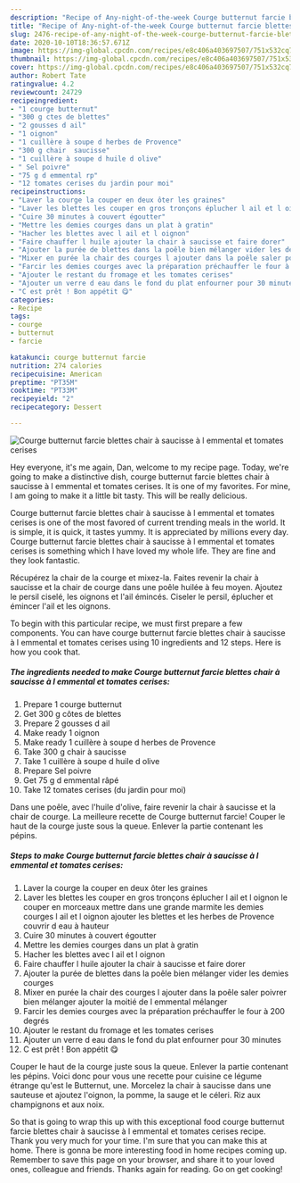 ```yaml
---
description: "Recipe of Any-night-of-the-week Courge butternut farcie blettes chair à saucisse à l emmental et tomates cerises"
title: "Recipe of Any-night-of-the-week Courge butternut farcie blettes chair à saucisse à l emmental et tomates cerises"
slug: 2476-recipe-of-any-night-of-the-week-courge-butternut-farcie-blettes-chair-a-saucisse-a-l-emmental-et-tomates-cerises
date: 2020-10-10T18:36:57.671Z
image: https://img-global.cpcdn.com/recipes/e8c406a403697507/751x532cq70/courge-butternut-farcie-blettes-chair-a-saucisse-a-l-emmental-et-tomates-cerises-photo-principale-de-la-recette.jpg
thumbnail: https://img-global.cpcdn.com/recipes/e8c406a403697507/751x532cq70/courge-butternut-farcie-blettes-chair-a-saucisse-a-l-emmental-et-tomates-cerises-photo-principale-de-la-recette.jpg
cover: https://img-global.cpcdn.com/recipes/e8c406a403697507/751x532cq70/courge-butternut-farcie-blettes-chair-a-saucisse-a-l-emmental-et-tomates-cerises-photo-principale-de-la-recette.jpg
author: Robert Tate
ratingvalue: 4.2
reviewcount: 24729
recipeingredient:
- "1 courge butternut"
- "300 g ctes de blettes"
- "2 gousses d ail"
- "1 oignon"
- "1 cuillère à soupe d herbes de Provence"
- "300 g chair  saucisse"
- "1 cuillère à soupe d huile d olive"
- " Sel poivre"
- "75 g d emmental rp"
- "12 tomates cerises du jardin pour moi"
recipeinstructions:
- "Laver la courge la couper en deux ôter les graines"
- "Laver les blettes les couper en gros tronçons éplucher l ail et l oignon le couper en morceaux mettre dans une grande marmite les demies courges l ail et l oignon ajouter les blettes et les herbes de Provence couvrir d eau à hauteur"
- "Cuire 30 minutes à couvert égoutter"
- "Mettre les demies courges dans un plat à gratin"
- "Hacher les blettes avec l ail et l oignon"
- "Faire chauffer l huile ajouter la chair à saucisse et faire dorer"
- "Ajouter la purée de blettes dans la poêle bien mélanger vider les demies courges"
- "Mixer en purée la chair des courges l ajouter dans la poêle saler poivrer bien mélanger ajouter la moitié de l emmental mélanger"
- "Farcir les demies courges avec la préparation préchauffer le four à 200 degrés"
- "Ajouter le restant du fromage et les tomates cerises"
- "Ajouter un verre d eau dans le fond du plat enfourner pour 30 minutes"
- "C est prêt ! Bon appétit 😋"
categories:
- Recipe
tags:
- courge
- butternut
- farcie

katakunci: courge butternut farcie 
nutrition: 274 calories
recipecuisine: American
preptime: "PT35M"
cooktime: "PT33M"
recipeyield: "2"
recipecategory: Dessert

---
```



![Courge butternut farcie blettes chair à saucisse à l emmental et tomates cerises](https://img-global.cpcdn.com/recipes/e8c406a403697507/751x532cq70/courge-butternut-farcie-blettes-chair-a-saucisse-a-l-emmental-et-tomates-cerises-photo-principale-de-la-recette.jpg)

Hey everyone, it's me again, Dan, welcome to my recipe page. Today, we're going to make a distinctive dish, courge butternut farcie blettes chair à saucisse à l emmental et tomates cerises. It is one of my favorites. For mine, I am going to make it a little bit tasty. This will be really delicious.

Courge butternut farcie blettes chair à saucisse à l emmental et tomates cerises is one of the most favored of current trending meals in the world. It is simple, it is quick, it tastes yummy. It is appreciated by millions every day. Courge butternut farcie blettes chair à saucisse à l emmental et tomates cerises is something which I have loved my whole life. They are fine and they look fantastic.

Récupérez la chair de la courge et mixez-la. Faites revenir la chair à saucisse et la chair de courge dans une poêle huilée à feu moyen. Ajoutez le persil ciselé, les oignons et l&#39;ail émincés. Ciseler le persil, éplucher et émincer l&#39;ail et les oignons.


To begin with this particular recipe, we must first prepare a few components. You can have courge butternut farcie blettes chair à saucisse à l emmental et tomates cerises using 10 ingredients and 12 steps. Here is how you cook that.

<!--inarticleads1-->

##### The ingredients needed to make Courge butternut farcie blettes chair à saucisse à l emmental et tomates cerises:

1. Prepare 1 courge butternut
1. Get 300 g côtes de blettes
1. Prepare 2 gousses d ail
1. Make ready 1 oignon
1. Make ready 1 cuillère à soupe d herbes de Provence
1. Take 300 g chair à saucisse
1. Take 1 cuillère à soupe d huile d olive
1. Prepare  Sel poivre
1. Get 75 g d emmental râpé
1. Take 12 tomates cerises (du jardin pour moi)


Dans une poêle, avec l&#39;huile d&#39;olive, faire revenir la chair à saucisse et la chair de courge. La meilleure recette de Courge butternut farcie! Couper le haut de la courge juste sous la queue. Enlever la partie contenant les pépins. 

<!--inarticleads2-->

##### Steps to make Courge butternut farcie blettes chair à saucisse à l emmental et tomates cerises:

1. Laver la courge la couper en deux ôter les graines
1. Laver les blettes les couper en gros tronçons éplucher l ail et l oignon le couper en morceaux mettre dans une grande marmite les demies courges l ail et l oignon ajouter les blettes et les herbes de Provence couvrir d eau à hauteur
1. Cuire 30 minutes à couvert égoutter
1. Mettre les demies courges dans un plat à gratin
1. Hacher les blettes avec l ail et l oignon
1. Faire chauffer l huile ajouter la chair à saucisse et faire dorer
1. Ajouter la purée de blettes dans la poêle bien mélanger vider les demies courges
1. Mixer en purée la chair des courges l ajouter dans la poêle saler poivrer bien mélanger ajouter la moitié de l emmental mélanger
1. Farcir les demies courges avec la préparation préchauffer le four à 200 degrés
1. Ajouter le restant du fromage et les tomates cerises
1. Ajouter un verre d eau dans le fond du plat enfourner pour 30 minutes
1. C est prêt ! Bon appétit 😋


Couper le haut de la courge juste sous la queue. Enlever la partie contenant les pépins. Voici donc pour vous une recette pour cuisine ce légume étrange qu&#39;est le Butternut, une. Morcelez la chair à saucisse dans une sauteuse et ajoutez l&#39;oignon, la pomme, la sauge et le céleri. Riz aux champignons et aux noix. 

So that is going to wrap this up with this exceptional food courge butternut farcie blettes chair à saucisse à l emmental et tomates cerises recipe. Thank you very much for your time. I'm sure that you can make this at home. There is gonna be more interesting food in home recipes coming up. Remember to save this page on your browser, and share it to your loved ones, colleague and friends. Thanks again for reading. Go on get cooking!
